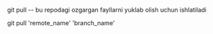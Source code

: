 git pull -- bu repodagi ozgargan fayllarni yuklab olish uchun ishlatiladi

git pull 'remote_name' 'branch_name'